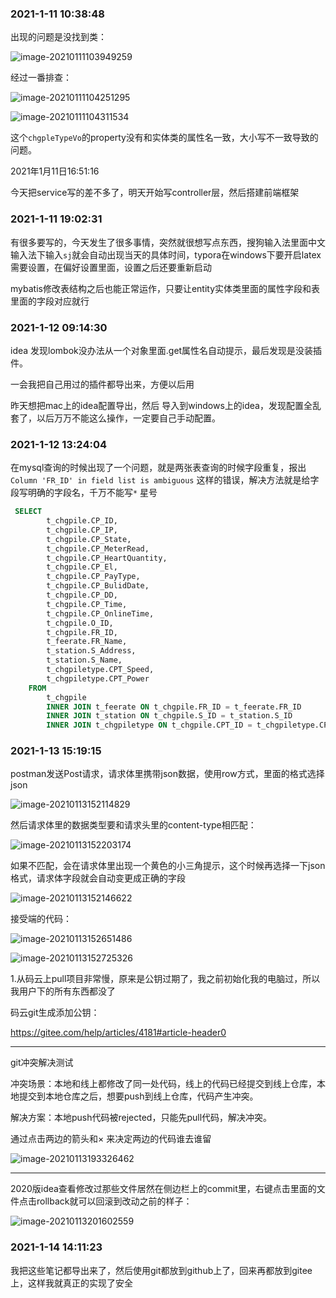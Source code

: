 ### 2021-1-11 10:38:48

出现的问题是没找到类：

![image-20210111103949259](错误日志.assets/image-20210111103949259.png)

经过一番排查：

![image-20210111104251295](错误日志.assets/image-20210111104251295.png)



![image-20210111104311534](错误日志.assets/image-20210111104311534.png)



这个`chgpleTypeVo`的property没有和实体类的属性名一致，大小写不一致导致的问题。



2021年1月11日16:51:16

今天把service写的差不多了，明天开始写controller层，然后搭建前端框架

### 2021-1-11 19:02:31

有很多要写的，今天发生了很多事情，突然就很想写点东西，搜狗输入法里面中文输入法下输入`sj`就会自动出现当天的具体时间，typora在windows下要开启latex需要设置，在偏好设置里面，设置之后还要重新启动

mybatis修改表结构之后也能正常运作，只要让entity实体类里面的属性字段和表里面的字段对应就行



### 2021-1-12 09:14:30

idea 发现lombok没办法从一个对象里面.get属性名自动提示，最后发现是没装插件。

一会我把自己用过的插件都导出来，方便以后用

昨天想把mac上的idea配置导出，然后 导入到windows上的idea，发现配置全乱套了，以后万万不能这么操作，一定要自己手动配置。



### 2021-1-12 13:24:04

在mysql查询的时候出现了一个问题，就是两张表查询的时候字段重复，报出`Column 'FR_ID' in field list is ambiguous` 这样的错误，解决方法就是给字段写明确的字段名，千万不能写`*` 星号

```sql
 SELECT
		t_chgpile.CP_ID,
		t_chgpile.CP_IP,
		t_chgpile.CP_State,
		t_chgpile.CP_MeterRead,
		t_chgpile.CP_HeartQuantity,
		t_chgpile.CP_El,
		t_chgpile.CP_PayType,
		t_chgpile.CP_BulidDate,
		t_chgpile.CP_DD,
		t_chgpile.CP_Time,
		t_chgpile.CP_OnlineTime,
		t_chgpile.O_ID,
		t_chgpile.FR_ID,
		t_feerate.FR_Name,
		t_station.S_Address,
		t_station.S_Name,
		t_chgpiletype.CPT_Speed,
		t_chgpiletype.CPT_Power
	FROM
		t_chgpile
		INNER JOIN t_feerate ON t_chgpile.FR_ID = t_feerate.FR_ID
		INNER JOIN t_station ON t_chgpile.S_ID = t_station.S_ID
		INNER JOIN t_chgpiletype ON t_chgpile.CPT_ID = t_chgpiletype.CPT_ID
```

### 2021-1-13 15:19:15

postman发送Post请求，请求体里携带json数据，使用row方式，里面的格式选择json

![image-20210113152114829](错误日志.assets/image-20210113152114829.png)

然后请求体里的数据类型要和请求头里的content-type相匹配：

![image-20210113152203174](错误日志.assets/image-20210113152203174.png)

如果不匹配，会在请求体里出现一个黄色的小三角提示，这个时候再选择一下json格式，请求体字段就会自动变更成正确的字段

![image-20210113152146622](错误日志.assets/image-20210113152146622.png)

接受端的代码：

![image-20210113152651486](错误日志.assets/image-20210113152651486.png)



![image-20210113152725326](错误日志.assets/image-20210113152725326.png)



1.从码云上pull项目非常慢，原来是公钥过期了，我之前初始化我的电脑过，所以我用户下的所有东西都没了

码云git生成添加公钥： 

https://gitee.com/help/articles/4181#article-header0

---

git冲突解决测试

冲突场景：本地和线上都修改了同一处代码，线上的代码已经提交到线上仓库，本地提交到本地仓库之后，想要push到线上仓库，代码产生冲突。

解决方案：本地push代码被rejected，只能先pull代码，解决冲突。

通过点击两边的箭头和× 来决定两边的代码谁去谁留

![image-20210113193326462](错误日志.assets/image-20210113193326462.png)

---

2020版idea查看修改过那些文件居然在侧边栏上的commit里，右键点击里面的文件点击rollback就可以回滚到改动之前的样子：

![image-20210113201602559](错误日志.assets/image-20210113201602559.png)

### 2021-1-14 14:11:23

我把这些笔记都导出来了，然后使用git都放到github上了，回来再都放到gitee上，这样我就真正的实现了安全
